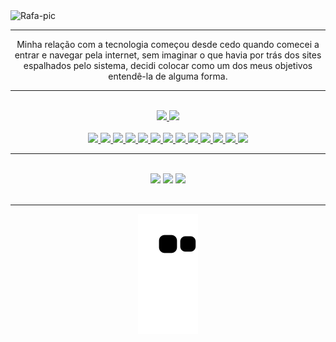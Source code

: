   <div>
  <img  alt="Rafa-pic" height="500px" width="100%"  src="https://user-images.githubusercontent.com/87951872/185541051-b024b096-51ce-4081-a1ef-331d450c77f2.jpg"/>
  </div>

<hr>
<div align="center">
  <p>
    Minha relação com a tecnologia começou desde cedo quando comecei a entrar e navegar pela internet, sem imaginar o que       havia por trás dos sites espalhados pelo sistema, decidi colocar como um dos meus objetivos entendê-la de alguma forma.   </p>
<div>
<hr>
<br>
<div align="center">
  <a href="https://github.com/rafaballerini">
  <img height="150em" src="https://github-readme-stats.vercel.app/api?username=TopFireBr3&show_icons=true&theme=dark&include_all_commits=true&count_private=true"/>
  <img height="150em" src="https://github-readme-stats.vercel.app/api/top-langs/?username=TopFireBr3&layout=compact&langs_count=7&theme=dark"/>
</div>
<br>
<div align="center" margin="1px">
    <img width:"30px" height="40px" src="https://cdn.jsdelivr.net/gh/devicons/devicon/icons/css3/css3-original.svg" /> 
    <img width:"30px" height="40px" src="https://cdn.jsdelivr.net/gh/devicons/devicon/icons/html5/html5-original.svg" />
    <img width:"30px" height="40px" src="https://cdn.jsdelivr.net/gh/devicons/devicon/icons/javascript/javascript-original.svg" />
    <img width:"30px" height="40px" src="https://cdn.jsdelivr.net/gh/devicons/devicon/icons/typescript/typescript-original.svg" />
    <img width:"30px" height="40px" src="https://cdn.jsdelivr.net/gh/devicons/devicon/icons/react/react-original-wordmark.svg" />
    <img width:"30px" height="40px" src="https://cdn.jsdelivr.net/gh/devicons/devicon/icons/redux/redux-original.svg" />
    <img width:"30px" height="40px" src="https://cdn.jsdelivr.net/gh/devicons/devicon/icons/docker/docker-original.svg" />
    <img width:"30px" height="40px" src="https://cdn.jsdelivr.net/gh/devicons/devicon/icons/markdown/markdown-original.svg" />
    <img width:"30px" height="40px" src="https://cdn.jsdelivr.net/gh/devicons/devicon/icons/materialui/materialui-original.svg" />
    <img width:"30px" height="40px" src="https://cdn.jsdelivr.net/gh/devicons/devicon/icons/nextjs/nextjs-original-wordmark.svg" />
    <img width:"30px" height="40px" src="https://cdn.jsdelivr.net/gh/devicons/devicon/icons/nodejs/nodejs-original-wordmark.svg" />
    <img width:"30px" height="40px" src="https://cdn.jsdelivr.net/gh/devicons/devicon/icons/postgresql/postgresql-original.svg" />
    <img width:"30px" height="40px" src="https://cdn.jsdelivr.net/gh/devicons/devicon/icons/trello/trello-plain.svg" />
    <!-- <img src="https://cdn.jsdelivr.net/gh/devicons/devicon/icons/python/python-original.svg" /> -->    
</div>

  
  <hr>
  
  <br>
<div align="center"> 
  <a href="https://www.instagram.com/ggabriel.pereira" target="_blank"><img src="https://img.shields.io/badge/-Instagram-%23E4405F?style=for-the-badge&logo=instagram&logoColor=white" target="_blank"></a>
  <a href = "mailto:ggabriel.p2003@gmail.com"><img src="https://img.shields.io/badge/-Gmail-%23333?style=for-the-badge&logo=gmail&logoColor=white" target="_blank"></a>
  <a href="https://www.linkedin.com/in/gabrielpereirakenzieacademy/" target="_blank"><img src="https://img.shields.io/badge/-LinkedIn-%230077B5?style=for-the-badge&logo=linkedin&logoColor=white" target="_blank"></a> 
 <br>
 <br>
   <hr>
   
  ![Snake animation](https://github.com/TopFireBr3/TopFireBr3/blob/output/github-contribution-grid-snake.svg)
 
</div>
